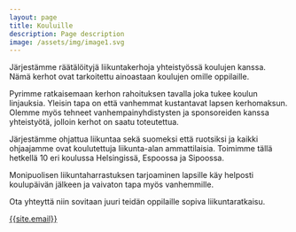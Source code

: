 ```yaml
---
layout: page
title: Kouluille
description: Page description
image: /assets/img/image1.svg
---
```


Järjestämme räätälöityjä liikuntakerhoja yhteistyössä koulujen kanssa. Nämä kerhot ovat tarkoitettu ainoastaan koulujen omille oppilaille. 

Pyrimme ratkaisemaan kerhon rahoituksen tavalla joka tukee koulun linjauksia. Yleisin tapa on että vanhemmat kustantavat lapsen kerhomaksun. Olemme myös tehneet vanhempainyhdistysten ja sponsoreiden kanssa yhteistyötä, jolloin kerhot on saatu toteutettua. 

Järjestämme ohjattua liikuntaa sekä suomeksi että ruotsiksi ja kaikki ohjaajamme ovat koulutettuja liikunta-alan ammattilaisia. Toimimme tällä hetkellä 10 eri koulussa Helsingissä, Espoossa ja Sipoossa. 

Monipuolisen liikuntaharrastuksen tarjoaminen lapsille käy helposti koulupäivän jälkeen ja vaivaton tapa myös vanhemmille. 

Ota yhteyttä niin sovitaan juuri teidän oppilaille sopiva liikuntaratkaisu. 

[{{site.email}}](mailto:{{site.email}})
